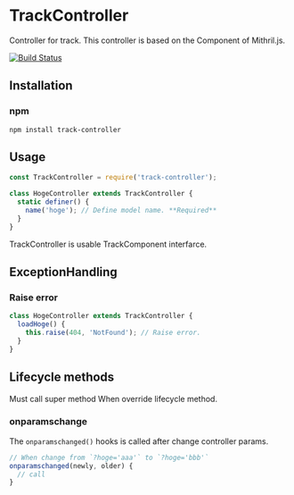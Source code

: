 # TrackController
Controller for track.
This controller is based on the Component of Mithril.js.

[![Build Status](https://travis-ci.org/yosami-framework/track-controller.svg?branch=master)](https://travis-ci.org/yosami-framework/track-controller)

## Installation

### npm

```shell
npm install track-controller
```

## Usage

```javascript
const TrackController = require('track-controller');

class HogeController extends TrackController {
  static definer() {
    name('hoge'); // Define model name. **Required**
  }
}
```

TrackController is usable TrackComponent interfarce.

## ExceptionHandling

### Raise error

```javascript
class HogeController extends TrackController {
  loadHoge() {
    this.raise(404, 'NotFound'); // Raise error.
  }
}
```

## Lifecycle methods

Must call super method When override lifecycle method.

### onparamschange

The `onparamschanged()` hooks is called after change controller params.

```javascript
// When change from `?hoge='aaa'` to `?hoge='bbb'`
onparamschanged(newly, older) {
  // call  
}
```

